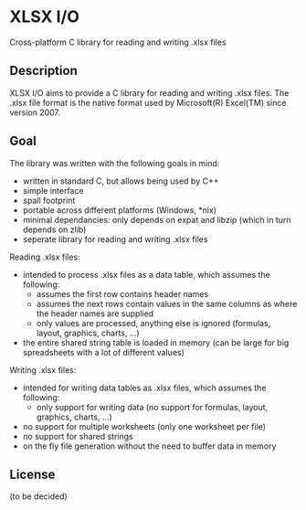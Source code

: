 XLSX I/O
========
Cross-platform C library for reading and writing .xlsx files

Description
-----------
XLSX I/O aims to provide a C library for reading and writing .xlsx files.
The .xlsx file format is the native format used by Microsoft(R) Excel(TM) since version 2007.

Goal
----
The library was written with the following goals in mind:
- written in standard C, but allows being used by C++
- simple interface
- spall footprint
- portable across different platforms (Windows, *nix)
- minimal dependancies: only depends on expat and libzip (which in turn depends on zlib)
- seperate library for reading and writing .xlsx files

Reading .xlsx files:
- intended to process .xlsx files as a data table, which assumes the following:
  + assumes the first row contains header names
  + assumes the next rows contain values in the same columns as where the header names are supplied
  + only values are processed, anything else is ignored (formulas, layout, graphics, charts, ...)
- the entire shared string table is loaded in memory (can be large for big spreadsheets with a lot of different values)

Writing .xlsx files:
- intended for writing data tables as .xlsx files, which assumes the following:
  + only support for writing data (no support for formulas, layout, graphics, charts, ...)
- no support for multiple worksheets (only one worksheet per file)
- no support for shared strings
- on the fly file generation without the need to buffer data in memory

License
-------
(to be decided)
